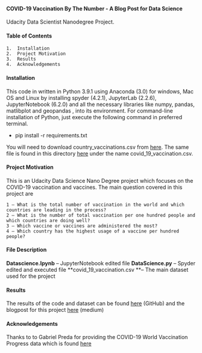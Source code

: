 #### COVID-19 Vaccination By The Number - A Blog Post for Data Science

 Udacity Data Scientist Nanodegree Project.
 
#### Table of Contents
	1.	Installation
	2.	Project Motivation
	3.	Results
	4.	Acknowledgements

#### Installation
This code in written in Python 3.9.1 using Anaconda (3.0) for windows, Mac OS and Linux by installing spyder (4.2.1), JupyterLab (2.2.6), JupyterNotebook (6.2.0) and all the necessary libraries like numpy, pandas, matlibplot and geopandas , into its environment.  For command-line installation of Python, just execute the following command in preferred terminal.

- pip install -r requirements.txt

You will need to download country_vaccinations.csv from [here](https://www.kaggle.com/gpreda/covid-world-vaccination-progress "here"). The same file is found in this directory [here](https://github.com/seyadeel/DataData "here") under the name covid_19_vaccination.csv.

#### Project Motivation

This is an Udacity Data Science Nano Degree project which focuses on the COVID-19 vaccination and vaccines. The main question covered in this project are 

	1 — What is the total number of vaccination in the world and which countries are leading in the process? 
	2 — What is the number of total vaccination per one hundred people and which countries are doing well? 
	3 — Which vaccine or vaccines are administered the most? 
	4 — Which country has the highest usage of a vaccine per hundred people?

#### File Description

**Datascience.Ipynb** – JupyterNotebook edited file
**DataScience.py** – Spyder edited and executed file
**covid_19_vaccination.csv **– The main dataset used for the project

#### Results

The results of the code and dataset can be found [here](https://github.com/seyadeel/DataData "here") (GitHub) and the blogpost for this project [here](https://tsegu-kahsay.medium.com/) (medium)

#### Acknowledgements

Thanks to to Gabriel Preda for providing the COVID-19 World Vaccination Progress data which is found [here](https://www.kaggle.com/gpreda/covid-world-vaccination-progress "here")
